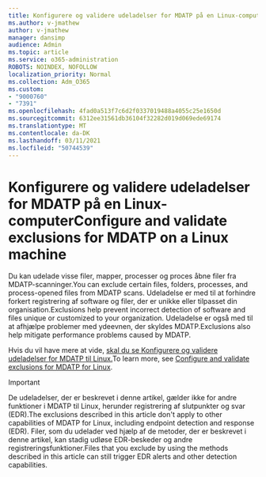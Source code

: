 ```yaml
---
title: Konfigurere og validere udeladelser for MDATP på en Linux-computer
ms.author: v-jmathew
author: v-jmathew
manager: dansimp
audience: Admin
ms.topic: article
ms.service: o365-administration
ROBOTS: NOINDEX, NOFOLLOW
localization_priority: Normal
ms.collection: Adm_O365
ms.custom:
- "9000760"
- "7391"
ms.openlocfilehash: 4fad0a513f7c6d2f0337019488a4055c25e1650d
ms.sourcegitcommit: 6312ee31561db36104f32282d019d069ede69174
ms.translationtype: MT
ms.contentlocale: da-DK
ms.lasthandoff: 03/11/2021
ms.locfileid: "50744539"
---
```

# <a name="configure-and-validate-exclusions-for-mdatp-on-a-linux-machine"></a><span data-ttu-id="820c6-102">Konfigurere og validere udeladelser for MDATP på en Linux-computer</span><span class="sxs-lookup"><span data-stu-id="820c6-102">Configure and validate exclusions for MDATP on a Linux machine</span></span>

<span data-ttu-id="820c6-103">Du kan udelade visse filer, mapper, processer og proces åbne filer fra MDATP-scanninger.</span><span class="sxs-lookup"><span data-stu-id="820c6-103">You can exclude certain files, folders, processes, and process-opened files from MDATP scans.</span></span> <span data-ttu-id="820c6-104">Udeladelse er med til at forhindre forkert registrering af software og filer, der er unikke eller tilpasset din organisation.</span><span class="sxs-lookup"><span data-stu-id="820c6-104">Exclusions help prevent incorrect detection of software and files unique or customized to your organization.</span></span> <span data-ttu-id="820c6-105">Udeladelse er også med til at afhjælpe problemer med ydeevnen, der skyldes MDATP.</span><span class="sxs-lookup"><span data-stu-id="820c6-105">Exclusions also help mitigate performance problems caused by MDATP.</span></span>

<span data-ttu-id="820c6-106">Hvis du vil have mere at vide, [skal du se Konfigurere og validere udeladelser for MDATP til Linux.](https://go.microsoft.com/fwlink/?linkid=2144517)</span><span class="sxs-lookup"><span data-stu-id="820c6-106">To learn more, see [Configure and validate exclusions for MDATP for Linux](https://go.microsoft.com/fwlink/?linkid=2144517).</span></span>

> [!IMPORTANT]
> <span data-ttu-id="820c6-107">De udeladelser, der er beskrevet i denne artikel, gælder ikke for andre funktioner i MDATP til Linux, herunder registrering af slutpunkter og svar (EDR).</span><span class="sxs-lookup"><span data-stu-id="820c6-107">The exclusions described in this article don't apply to other capabilities of MDATP for Linux, including endpoint detection and response (EDR).</span></span> <span data-ttu-id="820c6-108">Filer, som du udelader ved hjælp af de metoder, der er beskrevet i denne artikel, kan stadig udløse EDR-beskeder og andre registreringsfunktioner.</span><span class="sxs-lookup"><span data-stu-id="820c6-108">Files that you exclude by using the methods described in this article can still trigger EDR alerts and other detection capabilities.</span></span>
